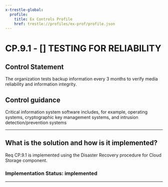 ```yaml
---
x-trestle-global:
  profile:
    title: Ex Controls Profile
    href: trestle://profiles/ex-prof/profile.json
---
```


# CP.9.1 - \[\] TESTING FOR RELIABILITY

## Control Statement

The organization tests backup information every 3 months to verify media reliability and information integrity.

## Control guidance

Critical information system software includes, for example, operating systems, cryptographic key management systems, and intrusion detection/prevention systems

______________________________________________________________________

## What is the solution and how is it implemented?

<!-- For implementation status enter one of: implemented, partial, planned, alternative, not-applicable -->

<!-- Note that the list of rules under ### Rules: is read-only and changes will not be captured after assembly to JSON -->

Req CP.9.1 is implemented using the Disaster Recovery procedure for Cloud Storage component.

### Implementation Status: implemented

______________________________________________________________________
